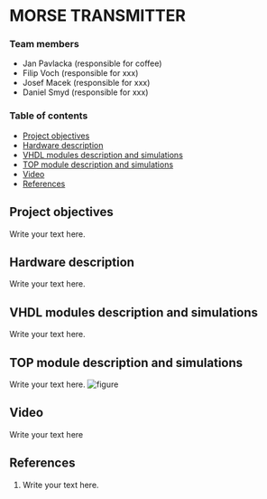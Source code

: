# MORSE TRANSMITTER

### Team members

* Jan Pavlacka (responsible for coffee)
* Filip Voch   (responsible for xxx)
* Josef Macek  (responsible for xxx)
* Daniel Smyd  (responsible for xxx)

### Table of contents

* [Project objectives](#objectives)
* [Hardware description](#hardware)
* [VHDL modules description and simulations](#modules)
* [TOP module description and simulations](#top)
* [Video](#video)
* [References](#references)

<a name="objectives"></a>

## Project objectives

Write your text here.

<a name="hardware"></a>

## Hardware description

Write your text here.

<a name="modules"></a>

## VHDL modules description and simulations

Write your text here.


<a name="top"></a>

## TOP module description and simulations

Write your text here.
![figure](images/Top_project.jpeg)

<a name="video"></a>

## Video

Write your text here

<a name="references"></a>

## References

1. Write your text here.
